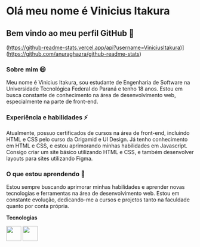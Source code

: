 # **Olá meu nome é Vinicius Itakura**
## Bem vindo ao meu perfil GitHub 👋

(https://github-readme-stats.vercel.app/api?username=ViniciusItakura)](https://github.com/anuraghazra/github-readme-stats)

### **Sobre mim 😄**
Meu nome é Vinicius Itakura, sou estudante de Engenharia de Software na Universidade Tecnológica Federal do Paraná e tenho 18 anos. Estou em busca constante de conhecimento na área de desenvolvimento web, especialmente na parte de front-end.


### **Experiência e habilidades ⚡**
Atualmente, possuo certificados de cursos na área de front-end, incluindo HTML e CSS pelo curso da Origamid e UI Design. Já tenho conhecimento em HTML e CSS, e estou aprimorando minhas habilidades em Javascript. Consigo criar um site básico utilizando HTML e CSS, e também desenvolver layouts para sites utilizando Figma.


### **O que estou aprendendo 🌱**
Estou sempre buscando aprimorar minhas habilidades e aprender novas tecnologias e ferramentas na área de desenvolvimento web. Estou em constante evolução, dedicando-me a cursos e projetos tanto na faculdade quanto por conta própria.

**Tecnologias**

<img src="https://cdn.jsdelivr.net/gh/devicons/devicon/icons/html5/html5-original.svg" width="40" height="40"/> <img src="https://cdn.jsdelivr.net/gh/devicons/devicon/icons/css3/css3-original.svg" width="40" height="40"/>
